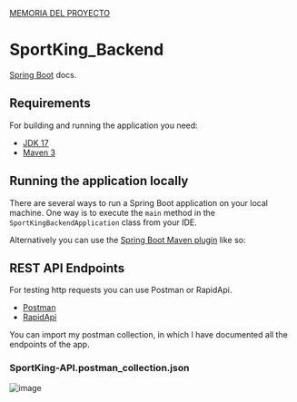 [MEMORIA DEL PROYECTO](https://github.com/Javi3rHR/SportKing_Backend/files/11304286/MemoriaProyecto.pdf)

# SportKing_Backend

[Spring Boot](http://projects.spring.io/spring-boot/) docs.

## Requirements

For building and running the application you need:

- [JDK 17](http://www.oracle.com/technetwork/java/javase/downloads/jdk8-downloads-2133151.html)
- [Maven 3](https://maven.apache.org)

## Running the application locally

There are several ways to run a Spring Boot application on your local machine. One way is to execute the `main` method in the `SportKingBackendApplication` class from your IDE.

Alternatively you can use the [Spring Boot Maven plugin](https://docs.spring.io/spring-boot/docs/current/reference/html/build-tool-plugins-maven-plugin.html) like so:

## REST API Endpoints

For testing http requests you can use Postman or RapidApi.

- [Postman](https://www.postman.com/)
- [RapidApi](https://rapidapi.com/hub)

You can import my postman collection, in which I have documented all the endpoints of the app. 

### SportKing-API.postman_collection.json
![image](https://user-images.githubusercontent.com/81943514/201345799-5dd4941b-fe4c-437c-b4f3-c6f55c9cdd20.png)


